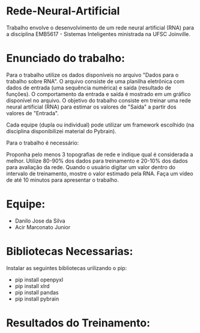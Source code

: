 # Rede-Neural-Artificial
Trabalho envolve o desenvolvimento de um rede neural artificial (RNA) para a disciplina EMB5617 - Sistemas Inteligentes ministrada na UFSC Joinville.

# Enunciado do trabalho:
Para o trabalho utilize os dados disponíveis no arquivo "Dados para o trabalho sobre RNA". O arquivo consiste de uma planilha eletrônica com dados de entrada (uma sequência numérica) e saída (resultado de funções). O comportamento da entrada e saída é mostrado em um gráfico disponível no arquivo.  O objetivo do trabalho consiste em treinar uma rede neural artificial (RNA) para estimar os valores de "Saída" a partir dos valores de "Entrada".

Cada equipe (dupla ou individual) pode utilizar um framework escolhido (na disciplina disponibilizei material do Pybrain).

Para o trabalho é necessário:

Proponha pelo menos 3 topografias de rede e indique qual é considerada a melhor.
Utilize 80-90% dos dados para treinamento e 20-10% dos dados para avaliação da rede.
Quando o usuário digitar um valor dentro do intervalo de treinamento, mostre o valor estimado pela RNA.
Faça um vídeo de até 10 minutos para apresentar o trabalho.

# Equipe:
- Danilo Jose da Silva
- Acir Marconato Junior

# Bibliotecas Necessarias:
Instalar as seguintes bibliotecas urilizando o pip:
- pip install openpyxl
- pip install xlrd
- pip install pandas
- pip install pybrain

# Resultados do Treinamento:

